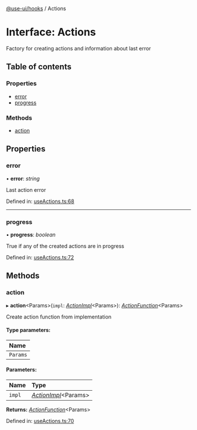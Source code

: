 [@use-ui/hooks](../README.md) / Actions

# Interface: Actions

Factory for creating actions and information about last error

## Table of contents

### Properties

- [error](actions.md#error)
- [progress](actions.md#progress)

### Methods

- [action](actions.md#action)

## Properties

### error

• **error**: *string*

Last action error

Defined in: [useActions.ts:68](https://github.com/vasyas/use-ui-hooks/blob/cca03e8/src/useActions.ts#L68)

___

### progress

• **progress**: *boolean*

True if any of the created actions are in progress

Defined in: [useActions.ts:72](https://github.com/vasyas/use-ui-hooks/blob/cca03e8/src/useActions.ts#L72)

## Methods

### action

▸ **action**<Params\>(`impl`: [*ActionImpl*](../README.md#actionimpl)<Params\>): [*ActionFunction*](actionfunction.md)<Params\>

Create action function from implementation

#### Type parameters:

| Name |
| :------ |
| `Params` |

#### Parameters:

| Name | Type |
| :------ | :------ |
| `impl` | [*ActionImpl*](../README.md#actionimpl)<Params\> |

**Returns:** [*ActionFunction*](actionfunction.md)<Params\>

Defined in: [useActions.ts:70](https://github.com/vasyas/use-ui-hooks/blob/cca03e8/src/useActions.ts#L70)
